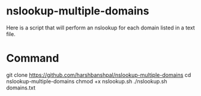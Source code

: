 # nslookup-multiple-domains
Here is a script that will perform an nslookup for each domain listed in a text file.

# Command

git clone https://github.com/harshbanshpal/nslookup-multiple-domains
cd nslookup-multiple-domains
chmod +x nslookup.sh
./nslookup.sh domains.txt
